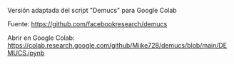 Versión adaptada del script "Demucs" para Google Colab


Fuente: https://github.com/facebookresearch/demucs



Abrir en Google Colab: https://colab.research.google.com/github/Miike728/demucs/blob/main/DEMUCS.ipynb
